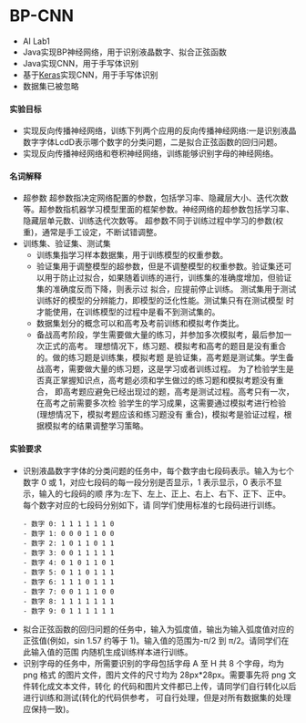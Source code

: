 # BP-CNN
- AI Lab1
- Java实现BP神经网络，用于识别液晶数字、拟合正弦函数
- Java实现CNN，用于手写体识别
- 基于[Keras](https://github.com/fchollet/keras)实现CNN，用于手写体识别
- 数据集已被忽略

#### 实验目标
- 实现反向传播神经网络，训练下列两个应用的反向传播神经网络:一是识别液晶数字字体LcdD表示哪个数字的分类问题，二是拟合正弦函数的回归问题。
- 实现反向传播神经网络和卷积神经网络，训练能够识别字母的神经网络。

#### 名词解释
- 超参数 超参数指决定网络配置的参数，包括学习率、隐藏层大小、迭代次数等。超参数指机器学习模型里面的框架参数。神经网络的超参数包括学习率、隐藏层单元数、训练迭代次数等。 超参数不同于训练过程中学习的参数(权重)，通常是手工设定，不断试错调整。
- 训练集、验证集、测试集
    - 训练集指学习样本数据集，用于训练模型的权重参数。 
    - 验证集用于调整模型的超参数，但是不调整模型的权重参数。验证集还可以用于防止过拟合，如果随着训练的进行，训练集的准确度增加，但验证集的准确度反而下降，则表示过 拟合，应提前停止训练。
测试集用于测试训练好的模型的分辨能力，即模型的泛化性能。测试集只有在测试模型 时才能使用，在训练模型的过程中是看不到测试集的。
    - 数据集划分的概念可以和高考及考前训练和模拟考作类比。
    - 备战高考阶段，学生需要做大量的练习，并参加多次模拟考，最后参加一次正式的高考。 理想情况下，练习题、模拟考和高考的题目是没有重合的。做的练习题是训练集，模拟考题 是验证集，高考题是测试集。学生备战高考，需要做大量的练习题，这是学习或者训练过程。 为了检验学生是否真正掌握知识点，高考题必须和学生做过的练习题和模拟考题没有重合， 即高考题应避免已经出现过的题，高考是测试过程。高考只有一次，在高考之前需要多次检 验学生的学习成果，这需要通过模拟考进行检验(理想情况下，模拟考题应该和练习题没有 重合)，模拟考是验证过程，根据模拟考的结果调整学习策略。


#### 实验要求
- 识别液晶数字字体的分类问题的任务中，每个数字由七段码表示。输入为七个数字 0 或 1，对应七段码的每一段分别是否显示，1 表示显示，0 表示不显示，输入的七段码的顺 序为:左下、左上、正上、右上、右下、正下、正中。每个数字对应的七段码分别如下，请 同学们使用标准的七段码进行训练。
    ```
    - 数字 0: 1 1 1 1 1 1 0 
    - 数字 1: 0 0 0 1 1 0 0 
    - 数字 2: 1 0 1 1 0 1 1 
    - 数字 3: 0 0 1 1 1 1 1  
    - 数字 4: 0 1 0 1 1 0 1 
    - 数字 5: 0 1 1 0 1 1 1 
    - 数字 6: 1 1 1 0 1 1 1 
    - 数字 7: 0 0 1 1 1 0 0
    - 数字 8: 1 1 1 1 1 1 1
    - 数字 9: 0 1 1 1 1 1 1
    ```
- 拟合正弦函数的回归问题的任务中，输入为弧度值，输出为输入弧度值对应的正弦值(例如，sin 1.57 约等于 1)。输入值的范围为-π/2 到 π/2。请同学们在此输入值的范围 内随机生成训练样本进行训练。
- 识别字母的任务中，所需要识别的字母包括字母 A 至 H 共 8 个字母，均为 png 格式 的图片文件，图片文件的尺寸均为 28px*28px。需要事先将 png 文件转化成文本文件，转化 的代码和图片文件都已上传，请同学们自行转化以后进行训练和测试(转化的代码供参考， 可自行处理，但是对所有数据集的处理应保持一致)。

